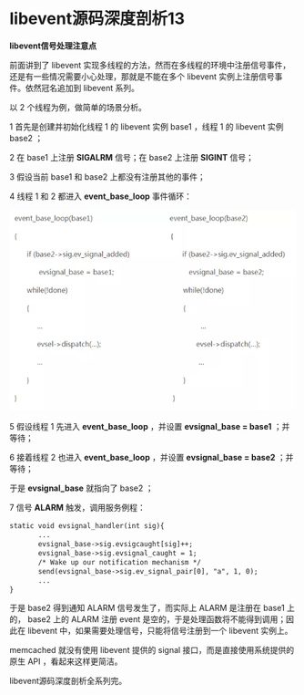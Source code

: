 # libevent源码深度剖析13

**libevent信号处理注意点**

前面讲到了 libevent 实现多线程的方法，然而在多线程的环境中注册信号事件，还是有一些情况需要小心处理，那就是不能在多个 libevent 实例上注册信号事件。依然冠名追加到 libevent 系列。



以 2 个线程为例，做简单的场景分析。

1 首先是创建并初始化线程 1 的 libevent 实例 base1 ，线程 1 的 libevent 实例 base2 ；

2 在 base1 上注册 **SIGALRM** 信号；在 base2 上注册 **SIGINT** 信号；

3 假设当前 base1 和 base2 上都没有注册其他的事件；

4 线程 1 和 2 都进入 **event_base_loop** 事件循环：

![](../imgs/libevent12.webp)

5 假设线程 1 先进入 **event_base_loop** ，并设置 **evsignal_base = base1** ；并等待；

6 接着线程 2 也进入 **event_base_loop** ，并设置 **evsignal_base = base2** ；并等待；

 于是 **evsignal_base** 就指向了 base2 ；

7 信号 **ALARM** 触发，调用服务例程：

```
static void evsignal_handler(int sig){
       ...
       evsignal_base->sig.evsigcaught[sig]++;
       evsignal_base->sig.evsignal_caught = 1;
       /* Wake up our notification mechanism */
       send(evsignal_base->sig.ev_signal_pair[0], "a", 1, 0);
       ...
}
```

于是 base2 得到通知 ALARM 信号发生了，而实际上 ALARM 是注册在 base1 上的， base2 上的 ALARM 注册 event 是空的，于是处理函数将不能得到调用；因此在 libevent 中，如果需要处理信号，只能将信号注册到一个 libevent 实例上。

memcached 就没有使用 libevent 提供的 signal 接口，而是直接使用系统提供的原生 API ，看起来这样更简洁。



libevent源码深度剖析全系列完。
